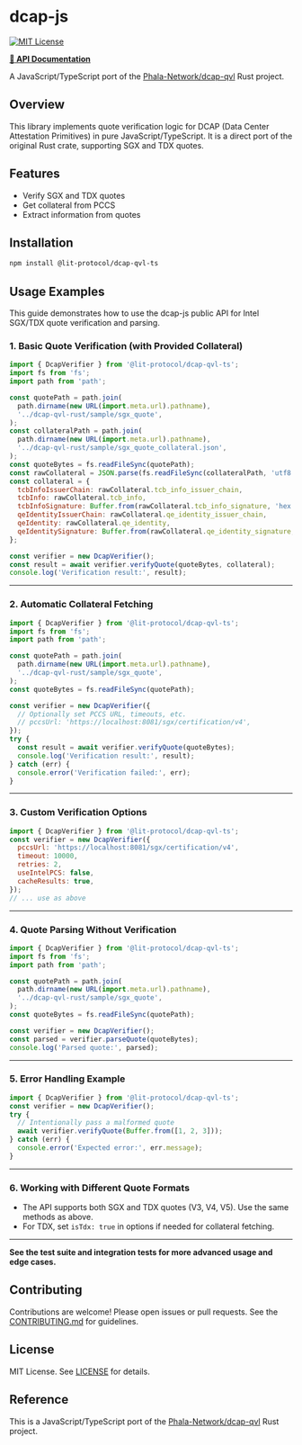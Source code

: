 # dcap-js

[![MIT License](https://img.shields.io/badge/License-MIT-yellow.svg)](LICENSE)

**[📖 API Documentation](https://LIT-Protocol.github.io/dcap-qvl-ts/)**

A JavaScript/TypeScript port of the [Phala-Network/dcap-qvl](https://github.com/Phala-Network/dcap-qvl) Rust project.

## Overview

This library implements quote verification logic for DCAP (Data Center Attestation Primitives) in pure JavaScript/TypeScript. It is a direct port of the original Rust crate, supporting SGX and TDX quotes.

## Features

- Verify SGX and TDX quotes
- Get collateral from PCCS
- Extract information from quotes

## Installation

```bash
npm install @lit-protocol/dcap-qvl-ts
```

## Usage Examples

This guide demonstrates how to use the dcap-js public API for Intel SGX/TDX quote verification and parsing.

### 1. Basic Quote Verification (with Provided Collateral)

```js
import { DcapVerifier } from '@lit-protocol/dcap-qvl-ts';
import fs from 'fs';
import path from 'path';

const quotePath = path.join(
  path.dirname(new URL(import.meta.url).pathname),
  '../dcap-qvl-rust/sample/sgx_quote',
);
const collateralPath = path.join(
  path.dirname(new URL(import.meta.url).pathname),
  '../dcap-qvl-rust/sample/sgx_quote_collateral.json',
);
const quoteBytes = fs.readFileSync(quotePath);
const rawCollateral = JSON.parse(fs.readFileSync(collateralPath, 'utf8'));
const collateral = {
  tcbInfoIssuerChain: rawCollateral.tcb_info_issuer_chain,
  tcbInfo: rawCollateral.tcb_info,
  tcbInfoSignature: Buffer.from(rawCollateral.tcb_info_signature, 'hex'),
  qeIdentityIssuerChain: rawCollateral.qe_identity_issuer_chain,
  qeIdentity: rawCollateral.qe_identity,
  qeIdentitySignature: Buffer.from(rawCollateral.qe_identity_signature, 'hex'),
};

const verifier = new DcapVerifier();
const result = await verifier.verifyQuote(quoteBytes, collateral);
console.log('Verification result:', result);
```

---

### 2. Automatic Collateral Fetching

```js
import { DcapVerifier } from '@lit-protocol/dcap-qvl-ts';
import fs from 'fs';
import path from 'path';

const quotePath = path.join(
  path.dirname(new URL(import.meta.url).pathname),
  '../dcap-qvl-rust/sample/sgx_quote',
);
const quoteBytes = fs.readFileSync(quotePath);

const verifier = new DcapVerifier({
  // Optionally set PCCS URL, timeouts, etc.
  // pccsUrl: 'https://localhost:8081/sgx/certification/v4',
});
try {
  const result = await verifier.verifyQuote(quoteBytes);
  console.log('Verification result:', result);
} catch (err) {
  console.error('Verification failed:', err);
}
```

---

### 3. Custom Verification Options

```js
import { DcapVerifier } from '@lit-protocol/dcap-qvl-ts';
const verifier = new DcapVerifier({
  pccsUrl: 'https://localhost:8081/sgx/certification/v4',
  timeout: 10000,
  retries: 2,
  useIntelPCS: false,
  cacheResults: true,
});
// ... use as above
```

---

### 4. Quote Parsing Without Verification

```js
import { DcapVerifier } from '@lit-protocol/dcap-qvl-ts';
import fs from 'fs';
import path from 'path';

const quotePath = path.join(
  path.dirname(new URL(import.meta.url).pathname),
  '../dcap-qvl-rust/sample/sgx_quote',
);
const quoteBytes = fs.readFileSync(quotePath);

const verifier = new DcapVerifier();
const parsed = verifier.parseQuote(quoteBytes);
console.log('Parsed quote:', parsed);
```

---

### 5. Error Handling Example

```js
import { DcapVerifier } from '@lit-protocol/dcap-qvl-ts';
const verifier = new DcapVerifier();
try {
  // Intentionally pass a malformed quote
  await verifier.verifyQuote(Buffer.from([1, 2, 3]));
} catch (err) {
  console.error('Expected error:', err.message);
}
```

---

### 6. Working with Different Quote Formats

- The API supports both SGX and TDX quotes (V3, V4, V5). Use the same methods as above.
- For TDX, set `isTdx: true` in options if needed for collateral fetching.

---

**See the test suite and integration tests for more advanced usage and edge cases.**

## Contributing

Contributions are welcome! Please open issues or pull requests. See the [CONTRIBUTING.md](CONTRIBUTING.md) for guidelines.

## License

MIT License. See [LICENSE](LICENSE) for details.

## Reference

This is a JavaScript/TypeScript port of the [Phala-Network/dcap-qvl](https://github.com/Phala-Network/dcap-qvl) Rust project.
